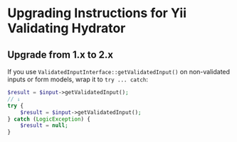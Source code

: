 # Upgrading Instructions for Yii Validating Hydrator

## Upgrade from 1.x to 2.x

If you use `ValidatedInputInterface::getValidatedInput()` on non-validated inputs or form models, wrap it to
`try ... catch`:

```php
$result = $input->getValidatedInput();
// ↓
try {
    $result = $input->getValidatedInput();
} catch (LogicException) {
    $result = null;
}
```

